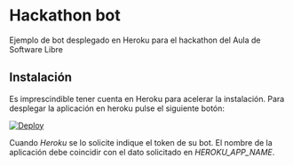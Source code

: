# Hackathon bot 

Ejemplo de bot desplegado en Heroku para el hackathon del Aula de Software Libre

## Instalación

Es imprescindible tener cuenta en Heroku para acelerar la instalación. Para desplegar la aplicación
en heroku pulse el siguiente botón:

[![Deploy](https://www.herokucdn.com/deploy/button.svg)](https://heroku.com/deploy)

Cuando _Heroku_ se lo solicite indique el token de su bot. El nombre de la aplicación debe coincidir
con el dato solicitado en _HEROKU_APP_NAME_.

